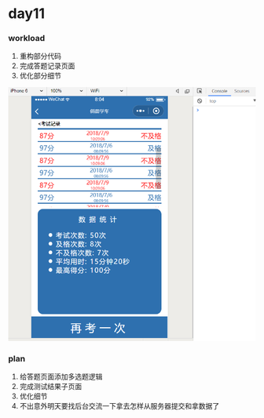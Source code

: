 # day11

### workload

1. 重构部分代码
2. 完成答题记录页面
3. 优化部分细节

![测试记录](https://github.com/lyreal666/miscellaneous/blob/master/company/screenShot/testRecording.png?raw=true)

### plan

1. 给答题页面添加多选题逻辑
2. 完成测试结果子页面
3. 优化细节
4. 不出意外明天要找后台交流一下拿去怎样从服务器提交和拿数据了

